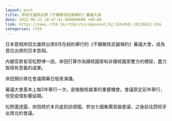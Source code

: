 ```yaml
---
layout: post
title: 岸田文雄將出席《不擴散核武器條約》審議大會
date: 2022-06-21 18:47:41.000000000 +08:00
link: https://news.rthk.hk/rthk/ch/component/k2/1654045-20220621.htm
categories: rthk
---
```


日本首相岸田文雄將出席8月在紐約舉行的《不擴散核武器條約》審議大會，成為首位出席的日本首相。

內閣官房長官松野博一說，岸田打算作為擁核國家和非擁核國家雙方的橋樑，盡力取得有意義的成果。

岸田預計將在會議開幕日發表演講。

審議大會基本上每5年舉行一次，是檢驗核裁軍的重要機會。會議原定前年舉行，但受疫情影響延期。

松野還透露，岸田將於本月底到訪德國，參加七國集團首腦會議，之後前往西班牙出席北約會議。
